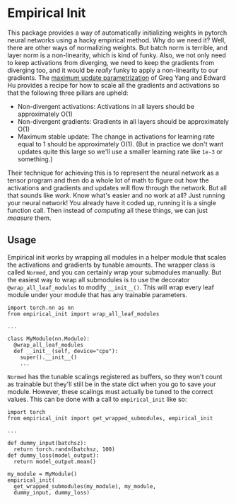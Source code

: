 # Empirical Init

This package provides a way of automatically initializing weights in pytorch neural networks using a hacky empirical method. Why do we need it? Well, there are other ways of normalizing weights. But batch norm is terrible, and layer norm is a non-linearity, which is kind of funky. Also, we not only need to keep activations from diverging, we need to keep the gradients from diverging too, and it would be *really* funky to apply a non-linearity to our gradients. The [maximum update parametrization](http://proceedings.mlr.press/v139/yang21c/yang21c.pdf) of Greg Yang and Edward Hu provides a recipe for how to scale all the gradients and activations so that the following three pillars are upheld:

* Non-divergent activations: Activations in all layers should be approximately O(1)
* Non-divergent gradients: Gradients in all layers should be approximately O(1)
* Maximum stable update: The change in activations for learning rate equal to 1 should be approximately O(1). (But in practice we don't want updates quite this large so we'll use a smaller learning rate like `1e-3` or something.)

Their technique for achieving this is to represent the neural network as a tensor program and then do a whole lot of math to figure out how the activations and gradients and updates will flow through the network. But all that sounds like *work*. Know what's easier and no work at all? Just running your neural network! You already have it coded up, running it is a single function call. Then instead of *computing* all these things, we can just *measure* them.

## Usage

Empirical init works by wrapping all modules in a helper module that scales the activations and gradients by tunable amounts. The wrapper class is called `Normed`, and you can certainly wrap your submodules manually. But the easiest way to wrap all submodules is to use the decorator `@wrap_all_leaf_modules` to modify `__init__()`. This will wrap every leaf module under your module that has any trainable parameters.

```
import torch.nn as nn
from empirical_init import wrap_all_leaf_modules

...

class MyModule(nn.Module):
  @wrap_all_leaf_modules
  def __init__(self, device="cpu"):
    super().__init__()
    ...
```

`Normed` has the tunable scalings registered as buffers, so they won't count as trainable but they'll still be in the state dict when you go to save your module. However, these scalings must actually be tuned to the correct values. This can be done with a call to `empirical_init` like so:

```
import torch
from empirical_init import get_wrapped_submodules, empirical_init

...

def dummy_input(batchsz):
  return torch.randn(batchsz, 100)
def dummy_loss(model_output):
  return model_output.mean()

my_module = MyModule()
empirical_init(
  get_wrapped_submodules(my_module), my_module,
  dummy_input, dummy_loss)
```
